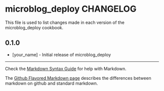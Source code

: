 microblog_deploy CHANGELOG
==========================

This file is used to list changes made in each version of the microblog_deploy cookbook.

0.1.0
-----
- [your_name] - Initial release of microblog_deploy

- - -
Check the [Markdown Syntax Guide](http://daringfireball.net/projects/markdown/syntax) for help with Markdown.

The [Github Flavored Markdown page](http://github.github.com/github-flavored-markdown/) describes the differences between markdown on github and standard markdown.
